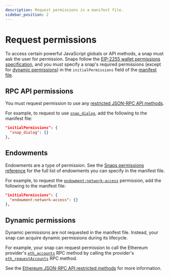 ```yaml
---
description: Request permissions in a manifest file.
sidebar_position: 2
---
```


# Request permissions

To access certain powerful JavaScript globals or API methods, a snap must ask the user for permission.
Snaps follow the [EIP-2255 wallet permissions specification](https://eips.ethereum.org/EIPS/eip-2255),
and you must specify a snap's required permissions (except for [dynamic permissions](#dynamic-permissions))
in the `initialPermissions` field of the [manifest file](../concepts/anatomy.md#manifest-file).

## RPC API permissions

You must request permission to use any
[restricted JSON-RPC API methods](../reference/rpc-api.md#restricted-methods).

For example, to request to use [`snap_dialog`](../reference/rpc-api.md#snap_dialog), add the
following to the manifest file:

```json
"initialPermissions": {
  "snap_dialog": {}
},
```

## Endowments

Endowments are a type of permission.
See the [Snaps permissions reference](../reference/permissions.md) for the full list of endowments
you can specify in the manifest file.

For example, to request the [`endowment:network-access`](../reference/permissions.md#endowmentnetwork-access)
permission, add the following to the manifest file:

```json
"initialPermissions": {
  "endowment:network-access": {}
},
```

## Dynamic permissions

Dynamic permissions are not requested in the manifest file.
Instead, your snap can acquire dynamic permissions during its lifecycle.

For example, your snap can request permission to call the Ethereum provider's
[`eth_accounts`](../reference/permissions.md#eth_accounts) RPC method by calling the provider's
[`eth_requestAccounts`](/wallet/reference/eth_requestaccounts) RPC method.

See the [Ethereum JSON-RPC API restricted methods](/wallet/concepts/rpc-api#restricted-methods)
for more information.
